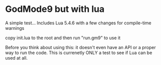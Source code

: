 # GodMode9 but with lua

A simple test... Includes Lua 5.4.6 with a few changes for compile-time warnings

copy init.lua to the root and then run "run.gm9" to use it

Before you think about using this: it doesn't even have an API or a proper way to run the code. This is currenetly ONLY a test to see if Lua can be used at all.
